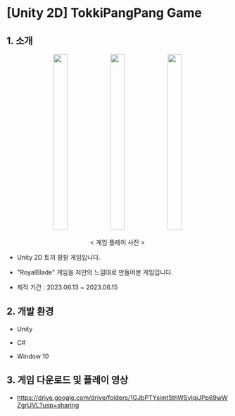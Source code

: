 # [Unity 2D] TokkiPangPang Game
## 1. 소개

<div align="center">

  <img src="https://github.com/LHuHyeon/LHuHyeon.github.io/assets/110723307/2f5583bc-d4ea-43a8-9335-5dbfb70ec521" width="25%" height="400"/>
  <img src="https://github.com/LHuHyeon/LHuHyeon.github.io/assets/110723307/593d4854-2469-417c-9999-9039a9e8ae11" width="25%" height="400"/>
  <img src="https://github.com/LHuHyeon/LHuHyeon.github.io/assets/110723307/4f5a0cc8-992b-4e42-b04d-23cdebd0ef8a" width="25%" height="400"/>
  
  < 게임 플레이 사진 >

</div>

+ Unity 2D 토끼 팡팡 게임입니다.

+ "RoyalBlade" 게임을 저만의 느낌대로 만들어본 게임입니다.

+ 제작 기간 : 2023.06.13 ~ 2023.06.15

## 2. 개발 환경
+ Unity 

+ C#

+ Window 10

## 3. 게임 다운로드 및 플레이 영상
+ https://drive.google.com/drive/folders/1GJbPTYsimt5thWSylqjJPp69wWZgrUVL?usp=sharing
